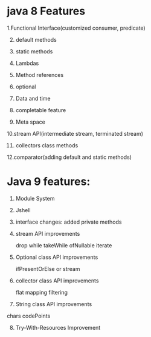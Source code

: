 # java 8 Features
1.Functional Interface(customized consumer, predicate)

2. default methods

3. static methods

4. Lambdas

5. Method references

6. optional

7. Data and time

8. completable feature

9. Meta space

10.stream API(intermediate stream, terminated stream)

11. collectors class methods

12.comparator(adding default and static methods)

# Java 9 features:

1. Module System
2. Jshell 
3. interface changes: added private methods
4. stream API improvements

    drop while
    takeWhile
    ofNullable
    iterate

5. Optional class API improvements

   ifPresentOrElse
   or
   stream

6. collector class API improvements

   flat mapping
   filtering
   
7. String class API improvements

  chars
  codePoints
  
8. Try-With-Resources Improvement
